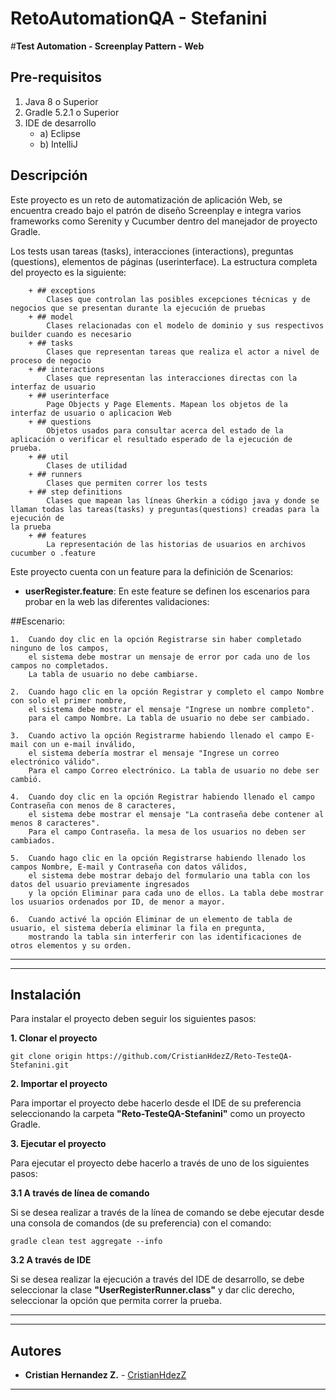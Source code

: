 # RetoAutomationQA - Stefanini
#**Test Automation - Screenplay Pattern - Web**

## Pre-requisitos
1. Java 8 o Superior 
2. Gradle 5.2.1 o Superior
3. IDE de desarrollo
	- a) Eclipse 
	- b) IntelliJ

## Descripción

Este proyecto es un reto de automatización de aplicación Web, se encuentra creado bajo el patrón de diseño Screenplay e integra varios frameworks como Serenity y Cucumber dentro del manejador de proyecto Gradle.

Los tests usan tareas (tasks), interacciones (interactions), preguntas (questions), elementos de páginas (userinterface). La estructura completa del proyecto es la siguiente:
```
    + ## exceptions
        Clases que controlan las posibles excepciones técnicas y de negocios que se presentan durante la ejecución de pruebas
    + ## model
        Clases relacionadas con el modelo de dominio y sus respectivos builder cuando es necesario
    + ## tasks
        Clases que representan tareas que realiza el actor a nivel de proceso de negocio
    + ## interactions
        Clases que representan las interacciones directas con la interfaz de usuario
    + ## userinterface
        Page Objects y Page Elements. Mapean los objetos de la interfaz de usuario o aplicacion Web
    + ## questions
        Objetos usados para consultar acerca del estado de la aplicación o verificar el resultado esperado de la ejecución de prueba.
    + ## util
        Clases de utilidad
    + ## runners
        Clases que permiten correr los tests
    + ## step definitions
        Clases que mapean las líneas Gherkin a código java y donde se llaman todas las tareas(tasks) y preguntas(questions) creadas para la ejecución de 
la prueba
    + ## features
        La representación de las historias de usuarios en archivos cucumber o .feature
```


  
Este proyecto cuenta con un feature para la definición de Scenarios: 
  
  - **userRegister.feature**: En este feature se definen los escenarios para probar en la web las diferentes validaciones:	
	
        
	



  ##Escenario:  
        
    
    1.	Cuando doy clic en la opción Registrarse sin haber completado ninguno de los campos, 
		el sistema debe mostrar un mensaje de error por cada uno de los campos no completados. 
		La tabla de usuario no debe cambiarse.

    2.	Cuando hago clic en la opción Registrar y completo el campo Nombre con solo el primer nombre, 
		el sistema debe mostrar el mensaje "Ingrese un nombre completo". 
		para el campo Nombre. La tabla de usuario no debe ser cambiado.

    3.	Cuando activo la opción Registrarme habiendo llenado el campo E-mail con un e-mail inválido, 
		el sistema debería mostrar el mensaje "Ingrese un correo electrónico válido". 
		Para el campo Correo electrónico. La tabla de usuario no debe ser cambió.

    4.	Cuando doy clic en la opción Registrar habiendo llenado el campo Contraseña con menos de 8 caracteres, 
		el sistema debe mostrar el mensaje "La contraseña debe contener al menos 8 caracteres". 
		Para el campo Contraseña. la mesa de los usuarios no deben ser cambiados.

	5.	Cuando hago clic en la opción Registrarse habiendo llenado los campos Nombre, E-mail y Contraseña con datos válidos, 
   		el sistema debe mostrar debajo del formulario una tabla con los datos del usuario previamente ingresados 
		y la opción Eliminar para cada uno de ellos. La tabla debe mostrar los usuarios ordenados por ID, de menor a mayor.

	6.	Cuando activé la opción Eliminar de un elemento de tabla de usuario, el sistema debería eliminar la fila en pregunta, 
  		mostrando la tabla sin interferir con las identificaciones de otros elementos y su orden.



---
  
---
## Instalación

Para instalar el proyecto deben seguir los siguientes pasos:
  
**1. Clonar el proyecto**

```
git clone origin https://github.com/CristianHdezZ/Reto-TesteQA-Stefanini.git
```

**2. Importar el proyecto**
  
Para importar el proyecto debe hacerlo desde el IDE de su preferencia seleccionando la carpeta **"Reto-TesteQA-Stefanini"** como un proyecto Gradle. 
  
  
**3. Ejecutar el proyecto** 

Para ejecutar el proyecto debe hacerlo a través de uno de los siguientes pasos: 
  
**3.1 A través de línea de comando**
  
Si se desea realizar a través de la línea de comando se debe ejecutar desde una consola de comandos (de su preferencia) con el comando: 

```
gradle clean test aggregate --info
```
  
**3.2 A través de IDE** 
  
Si se desea realizar la ejecución a través del IDE de desarrollo, se debe seleccionar la clase **"UserRegisterRunner.class"** y dar clic derecho, seleccionar la opción que permita correr la prueba. 
  
---
  
---
## ️Autores
* **Cristian Hernandez Z.** - [CristianHdezZ](https://github.com/CristianHdezZ/)
---

